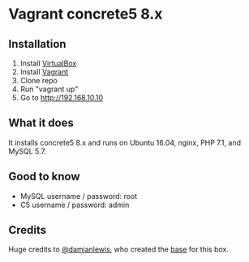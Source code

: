 # Vagrant concrete5 8.x

## Installation
1. Install [VirtualBox](https://www.virtualbox.org/wiki/Downloads)
2. Install [Vagrant](https://www.vagrantup.com/downloads.html)
3. Clone repo
4. Run "vagrant up"
5. Go to http://192.168.10.10


## What it does
It installs concrete5 8.x and runs on Ubuntu 16.04, nginx, PHP 7.1, and MySQL 5.7.


## Good to know
+ MySQL username / password: root
+ C5 username / password: admin

## Credits
Huge credits to [@damianlewis](https://github.com/damianlewis), who created the [base](https://github.com/damianlewis/vagrant-web-vm) for this box.
